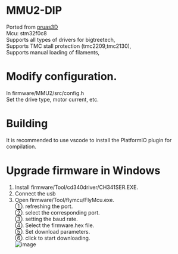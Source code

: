 # MMU2-DIP
Ported from [pruas3D](https://github.com/prusa3d/MM-control-01)  
Mcu: stm32f0c8  
Supports all types of drivers for bigtreetech,  
Supports TMC stall protection (tmc2209,tmc2130),  
Supports manual loading of filaments,  

# Modify configuration.
In firmware/MMU2/src/config.h  
Set the drive type, motor current, etc.

# Building  
It is recommended to use vscode to install the PlatformIO plugin for compilation.  


# Upgrade firmware in Windows  
1. Install firmware/Tool/cd340driver/CH341SER.EXE.  
2. Connect the usb  
3. Open firmware/Tool/flymcu/FlyMcu.exe.  
  ①. refreshing the port.  
  ②. select the corresponding port.  
  ③. setting the baud rate.  
  ④. Select the firmware.hex file.  
  ⑤. Set download parameters.  
  ⑥. click to start downloading.  
  ![image](https://github.com/bigtreetech/MMU2-DIP/blob/master/firmware/Tool/UpgrateFirmware.png)
